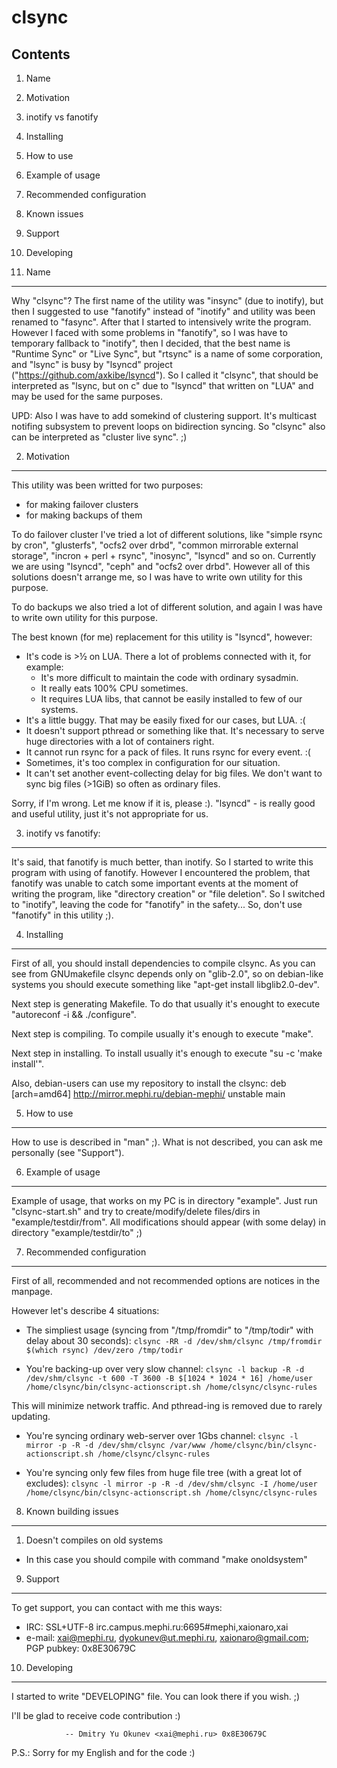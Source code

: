 clsync
======
Contents
--------

1.  Name
2.  Motivation
3.  inotify vs fanotify
4.  Installing
5.  How to use
6.  Example of usage
7.  Recommended configuration
8.  Known issues
9.  Support
10. Developing


1. Name
-------

Why "clsync"? The first name of the utility was "insync" (due to inotify), but
then I suggested to use "fanotify" instead of "inotify" and utility was been
renamed to "fasync". After that I started to intensively write the program.
However I faced with some problems in "fanotify", so I was have to temporary
fallback to "inotify", then I decided, that the best name is "Runtime Sync" or
"Live Sync", but "rtsync" is a name of some corporation, and "lsync" is busy
by "lsyncd" project ("https://github.com/axkibe/lsyncd"). So I called it
"clsync", that should be interpreted as "lsync, but on c" due to "lsyncd" that
written on "LUA" and may be used for the same purposes.

UPD: Also I was have to add somekind of clustering support. It's multicast
notifing subsystem to prevent loops on bidirection syncing. So "clsync" also
can be interpreted as "cluster live sync". ;)

2. Motivation
-------------

This utility was been writted for two purposes:
- for making failover clusters
- for making backups of them

To do failover cluster I've tried a lot of different solutions, like "simple 
rsync by cron", "glusterfs", "ocfs2 over drbd", "common mirrorable external 
storage", "incron + perl + rsync", "inosync", "lsyncd" and so on. Currently we
are using "lsyncd", "ceph" and "ocfs2 over drbd". However all of this
solutions doesn't arrange me, so I was have to write own utility for this
purpose.

To do backups we also tried a lot of different solution, and again I was have
to write own utility for this purpose.

The best known (for me) replacement for this utility is "lsyncd", however:
- It's code is >½ on LUA. There a lot of problems connected with it,
for example:
    - It's more difficult to maintain the code with ordinary sysadmin.
    - It really eats 100% CPU sometimes.
    - It requires LUA libs, that cannot be easily installed to few
of our systems.
- It's a little buggy. That may be easily fixed for our cases,
but LUA. :(
- It doesn't support pthread or something like that. It's necessary
to serve huge directories with a lot of containers right.
- It cannot run rsync for a pack of files. It runs rsync for every
event. :(
- Sometimes, it's too complex in configuration for our situation.
- It can't set another event-collecting delay for big files. We don't
want to sync big files (>1GiB) so often as ordinary files.

Sorry, if I'm wrong. Let me know if it is, please :). "lsyncd" - is really
good and useful utility, just it's not appropriate for us.


3. inotify vs fanotify:
-----------------------

It's said, that fanotify is much better, than inotify. So I started to write 
this program with using of fanotify. However I encountered the problem, that
fanotify was unable to catch some important events at the moment of writing
the program, like "directory creation" or "file deletion". So I switched to
"inotify", leaving the code for "fanotify" in the safety... So, don't use
"fanotify" in this utility ;).


4. Installing
-------------

First of all, you should install dependencies to compile clsync. As you can
see from GNUmakefile clsync depends only on "glib-2.0", so on debian-like
systems you should execute something like "apt-get install libglib2.0-dev".

Next step is generating Makefile. To do that usually it's enought to execute
"autoreconf -i && ./configure".

Next step is compiling. To compile usually it's enough to execute "make".

Next step in installing. To install usually it's enough to execute
"su -c 'make install'".

Also, debian-users can use my repository to install the clsync:
deb [arch=amd64] http://mirror.mephi.ru/debian-mephi/ unstable main


5. How to use
-------------

How to use is described in "man" ;). What is not described, you can ask me
personally (see "Support").


6. Example of usage
-------------------

Example of usage, that works on my PC is in directory "example". Just run
"clsync-start.sh" and try to create/modify/delete files/dirs in
"example/testdir/from". All modifications should appear (with some delay) in
directory "example/testdir/to" ;)


7. Recommended configuration
----------------------------

First of all, recommended and not recommended options are notices in the
manpage.

However let's describe 4 situations:

- The simpliest usage (syncing from "/tmp/fromdir" to "/tmp/todir" with delay about 30 seconds):
```clsync -RR -d /dev/shm/clsync /tmp/fromdir $(which rsync) /dev/zero /tmp/todir```

- You're backing-up over very slow channel:
```clsync -l backup -R -d /dev/shm/clsync -t 600 -T 3600 -B $[1024 * 1024 * 16] /home/user /home/clsync/bin/clsync-actionscript.sh /home/clsync/clsync-rules```

This will minimize network traffic. And pthread-ing is removed due to rarely
updating.

- You're syncing ordinary web-server over 1Gbs channel:
```clsync -l mirror -p -R -d /dev/shm/clsync /var/www /home/clsync/bin/clsync-actionscript.sh /home/clsync/clsync-rules```

- You're syncing only few files from huge file tree (with a great lot of
excludes):
```clsync -l mirror -p -R -d /dev/shm/clsync -I /home/user /home/clsync/bin/clsync-actionscript.sh /home/clsync/clsync-rules```


8. Known building issues
------------------------

1. Doesn't compiles on old systems
 - In this case you should compile with command "make onoldsystem"

9. Support
----------

To get support, you can contact with me this ways:
- IRC: SSL+UTF-8 irc.campus.mephi.ru:6695#mephi,xaionaro,xai
- e-mail: <xai@mephi.ru>, <dyokunev@ut.mephi.ru>, <xaionaro@gmail.com>; PGP pubkey: 0x8E30679C

10. Developing
--------------

I started to write "DEVELOPING" file. You can look there if you wish. ;)

I'll be glad to receive code contribution :)



				-- Dmitry Yu Okunev <xai@mephi.ru> 0x8E30679C

P.S.: Sorry for my English and for the code :)

